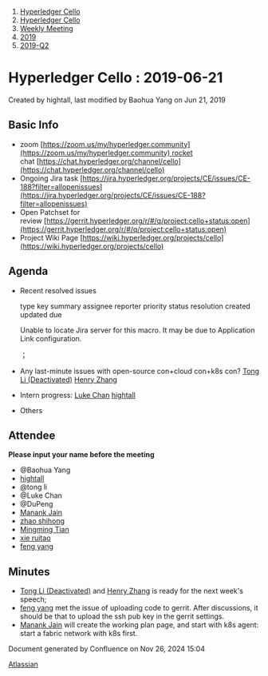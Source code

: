 1. [Hyperledger Cello](index.html)
2. [Hyperledger Cello](Hyperledger-Cello_21659650.html)
3. [Weekly Meeting](Weekly-Meeting_21659700.html)
4. [2019](2019_45252622.html)
5. [2019-Q2](2019-Q2_21659834.html)

# Hyperledger Cello : 2019-06-21

Created by hightall, last modified by Baohua Yang on Jun 21, 2019

## Basic Info

- zoom [https://zoom.us/my/hyperledger.community](https://zoom.us/my/hyperledger.community) rocket chat [https://chat.hyperledger.org/channel/cello](https://chat.hyperledger.org/channel/cello)
- Ongoing Jira task [https://jira.hyperledger.org/projects/CE/issues/CE-188?filter=allopenissues](https://jira.hyperledger.org/projects/CE/issues/CE-188?filter=allopenissues)
- Open Patchset for review [https://gerrit.hyperledger.org/r/#/q/project:cello+status:open](https://gerrit.hyperledger.org/r/#/q/project:cello+status:open)
- Project Wiki Page [https://wiki.hyperledger.org/projects/cello](https://wiki.hyperledger.org/projects/cello)

## Agenda

- Recent resolved issues 
  
  type key summary assignee reporter priority status resolution created updated due
  
  Unable to locate Jira server for this macro. It may be due to Application Link configuration.
  
  ；
- Any last-minute issues with open-source con+cloud con+k8s con? [Tong Li (Deactivated)](https://lf-hyperledger.atlassian.net/wiki/people/712020:7579aadb-a578-4296-b576-84509b88eb92?ref=confluence) [Henry Zhang](https://lf-hyperledger.atlassian.net/wiki/people/5b1546269595132534bc2926?ref=confluence)
- Intern progress: [Luke Chan](https://lf-hyperledger.atlassian.net/wiki/people/712020:41573b41-33dc-492c-836d-536b50e9eb2a?ref=confluence) [hightall](https://lf-hyperledger.atlassian.net/wiki/people/70121:e9c4e0e0-079d-423a-b406-d1bcab2e0194?ref=confluence)
- Others

## Attendee

**Please input your name before the meeting** 

- @Baohua Yang
- [hightall](https://lf-hyperledger.atlassian.net/wiki/people/70121:e9c4e0e0-079d-423a-b406-d1bcab2e0194?ref=confluence)
- @tong li
- @Luke Chan
- @DuPeng
- [Manank Jain](https://lf-hyperledger.atlassian.net/wiki/people/5b54d2f0d2a2f82da138d7dc?ref=confluence)
- [zhao shihong](https://lf-hyperledger.atlassian.net/wiki/people/712020:4dd84a5e-3c58-4c0b-9e86-f993e85b5961?ref=confluence)
- [Mingming Tian](https://lf-hyperledger.atlassian.net/wiki/people/712020:b46cc809-7723-4103-bdce-1c3d3d41e778?ref=confluence)
- [xie ruitao](https://lf-hyperledger.atlassian.net/wiki/people/712020:cace9683-5e46-440f-b1f2-7b9ce2c2bd7c?ref=confluence)
- [feng yang](https://lf-hyperledger.atlassian.net/wiki/people/712020:23894469-5964-413e-bde8-8baa9f37d28d?ref=confluence)

## Minutes

- [Tong Li (Deactivated)](https://lf-hyperledger.atlassian.net/wiki/people/712020:7579aadb-a578-4296-b576-84509b88eb92?ref=confluence) and [Henry Zhang](https://lf-hyperledger.atlassian.net/wiki/people/5b1546269595132534bc2926?ref=confluence) is ready for the next week's speech;
- [feng yang](https://lf-hyperledger.atlassian.net/wiki/people/712020:23894469-5964-413e-bde8-8baa9f37d28d?ref=confluence) met the issue of uploading code to gerrit. After discussions, it should be that to upload the ssh pub key in the gerrit settings.
- [Manank Jain](https://lf-hyperledger.atlassian.net/wiki/people/5b54d2f0d2a2f82da138d7dc?ref=confluence) will create the working plan page, and start with k8s agent: start a fabric network with k8s first.

Document generated by Confluence on Nov 26, 2024 15:04

[Atlassian](http://www.atlassian.com/)
